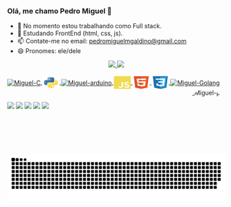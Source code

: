 ### Olá, me chamo Pedro Miguel 👋

- 🔭 No momento estou trabalhando como Full stack.
- 🌱 Estudando FrontEnd (html, css, js).
- 📫 Contate-me no email: pedromiguelmgaldino@gmail.com
- 😄 Pronomes: ele/dele

<div align="center">
  <a href="https://github.com/PedroMiguel7">
  <img height="180em" src="https://github-readme-stats.vercel.app/api?username=PedroMiguel7&show_icons=true&theme=dark&include_all_commits=true&count_private=true"/>
  <img height="180em" src="https://github-readme-stats.vercel.app/api/top-langs/?username=PedroMiguel7&layout=compact&langs_count=7&theme=dark"/>
</div>
<div style="display: inline_block"><br>
  <img align="center" alt="Miguel-C" height="30" width="40" src="https://cdn.jsdelivr.net/gh/devicons/devicon/icons/c/c-original.svg" />
  <img align="center" alt="Miguel-Python" height="30" width="40" src="https://raw.githubusercontent.com/devicons/devicon/master/icons/python/python-original.svg">
  <img align="center" alt="Miguel-arduino" height="30" width="40" src="https://cdn.jsdelivr.net/gh/devicons/devicon/icons/arduino/arduino-original-wordmark.svg" />
  <img align="center" alt="Miguel-Js" height="30" width="40" src="https://raw.githubusercontent.com/devicons/devicon/master/icons/javascript/javascript-plain.svg"> 
  <img align="center" alt="Miguel-HTML" height="30" width="40" src="https://raw.githubusercontent.com/devicons/devicon/master/icons/html5/html5-original.svg">
  <img align="center" alt="Miguel-CSS" height="30" width="40" src="https://raw.githubusercontent.com/devicons/devicon/master/icons/css3/css3-original.svg">
  <img align="center" alt="Miguel-Golang" height="30" width="40" src="https://cdn.jsdelivr.net/gh/devicons/devicon/icons/go/go-original-wordmark.svg" />     
          
  <img align="right" alt="Miguel-pic" height="150" style="border-radius:50px;" src="">
</div>
  
##
  
  <div> 
  <a href="https://www.instagram.com/eipedromiguel/" target="_blank"><img src="https://img.shields.io/badge/-Instagram-%23E4405F?style=for-the-badge&logo=instagram&logoColor=white" target="_blank"></a>
 	<a href="https://www.twitch.tv/pedro_miguelsx" target="_blank"><img src="https://img.shields.io/badge/Twitch-9146FF?style=for-the-badge&logo=twitch&logoColor=white" target="_blank"></a>
 <a href="https://discord.gg/ZxSQqYbk" target="_blank"><img src="https://img.shields.io/badge/Discord-7289DA?style=for-the-badge&logo=discord&logoColor=white" target="_blank"></a> 
  <a href = "mailto:pedromiguelmgaldino@gmail.com"><img src="https://img.shields.io/badge/-Gmail-%23333?style=for-the-badge&logo=gmail&logoColor=white" target="_blank"></a>
  <a href="https://www.linkedin.com/in/pedro-miguel-70035a1a4/" target="_blank"><img src="https://img.shields.io/badge/-LinkedIn-%230077B5?style=for-the-badge&logo=linkedin&logoColor=white" target="_blank"></a> 
 
  ![Snake animation](https://github.com/PedroMiguel7/PedroMiguel7/blob/output/github-contribution-grid-snake.svg)
 
</div>
